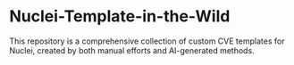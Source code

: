 # Nuclei-Template-in-the-Wild
This repository is a comprehensive collection of custom CVE templates for Nuclei, created by both manual efforts and AI-generated methods.
